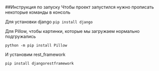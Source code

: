 ##Инструкция по запуску
Чтобы проект запустился нужно прописать некоторые команды в консоль

Для установки django
``` pip install django ```

Для  Pillow, чтобы картинки, которые мы загружаем нормально подгружались

``` python -m pip install Pillow ```

И установим rest_framework

``` pip install djangorestframework ```
